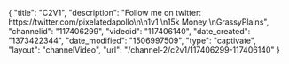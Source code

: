 {
    "title": "C2V1",
    "description": "Follow me on twitter: https:\/\/twitter.com\/pixelatedapollo\n\n1v1 \n15k Money \nGrassyPlains",
    "channelid": "117406299",
    "videoid": "117406140",
    "date_created": "1373422344",
    "date_modified": "1506997509",
    "type": "captivate",
    "layout": "channelVideo",
    "url": "\/channel-2\/c2v1\/117406299-117406140"
}